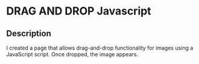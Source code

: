 # DRAG AND DROP Javascript

## Description

I created a page that allows drag-and-drop functionality for images using a JavaScript script. Once dropped, the image appears.
